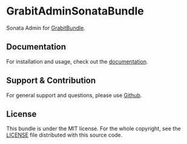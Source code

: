 # GrabitAdminSonataBundle

Sonata Admin for [GrabitBundle](https://github.com/nicolas-joubert/grabit-bundle).

## Documentation

For installation and usage, check out the [documentation](docs/index.md).

## Support & Contribution

For general support and questions, please use [Github](https://github.com/nicolas-joubert/grabit-admin-sonata-bundle/issues).

## License

This bundle is under the MIT license.
For the whole copyright, see the [LICENSE](LICENSE) file distributed with this source code.
